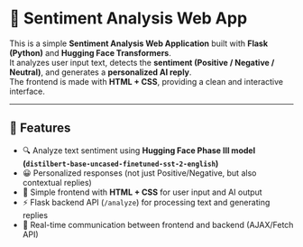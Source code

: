 # 🧠 Sentiment Analysis Web App

This is a simple **Sentiment Analysis Web Application** built with **Flask (Python)** and **Hugging Face Transformers**.  
It analyzes user input text, detects the **sentiment (Positive / Negative / Neutral)**, and generates a **personalized AI reply**.  
The frontend is made with **HTML + CSS**, providing a clean and interactive interface.

---

## 🚀 Features
- 🔍 Analyze text sentiment using **Hugging Face Phase III model (`distilbert-base-uncased-finetuned-sst-2-english`)**  
- 😀 Personalized responses (not just Positive/Negative, but also contextual replies)  
- 🎨 Simple frontend with **HTML + CSS** for user input and AI output  
- ⚡ Flask backend API (`/analyze`) for processing text and generating replies  
- 📡 Real-time communication between frontend and backend (AJAX/Fetch API)
